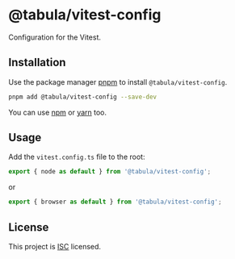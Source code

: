 # @tabula/vitest-config

Configuration for the Vitest.

## Installation

Use the package manager [pnpm](https://pnpm.io) to install `@tabula/vitest-config`.

```bash
pnpm add @tabula/vitest-config --save-dev
```

You can use [npm](https://npmjs.com) or [yarn](https://yarnpkg.com) too.

## Usage

Add the `vitest.config.ts` file to the root:

```typescript
export { node as default } from '@tabula/vitest-config';
```

or

```typescript
export { browser as default } from '@tabula/vitest-config';
```

## License

This project is [ISC](https://choosealicense.com/licenses/isc/) licensed.
